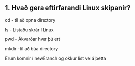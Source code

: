 ## 1. Hvað gera eftirfarandi Linux skipanir?

cd - til að opna directory

ls - Listaðu skrár í Linux

pwd - Ákvarðar hvar þú ert

mkdir -til að búa directory

Erum komnir í newBranch og okkur líst vel á þetta